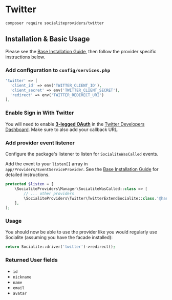 # Twitter

```bash
composer require socialiteproviders/twitter
```

## Installation & Basic Usage

Please see the [Base Installation Guide](https://socialiteproviders.com/usage/), then follow the provider specific instructions below.

### Add configuration to `config/services.php`

```php
'twitter' => [    
  'client_id' => env('TWITTER_CLIENT_ID'),  
  'client_secret' => env('TWITTER_CLIENT_SECRET'),  
  'redirect' => env('TWITTER_REDIRECT_URI') 
],
```

### Enable Sign in With Twitter

You will need to enable **[3-legged OAuth](https://developer.twitter.com/en/docs/authentication/oauth-1-0a/obtaining-user-access-tokens)** in the [Twitter Developers Dashboard](https://developer.twitter.com/en/apps). Make sure to also add your callback URL.

### Add provider event listener

Configure the package's listener to listen for `SocialiteWasCalled` events.

Add the event to your `listen[]` array in `app/Providers/EventServiceProvider`. See the [Base Installation Guide](https://socialiteproviders.com/usage/) for detailed instructions.

```php
protected $listen = [
    \SocialiteProviders\Manager\SocialiteWasCalled::class => [
        // ... other providers
        \SocialiteProviders\Twitter\TwitterExtendSocialite::class.'@handle',
    ],
];
```

### Usage

You should now be able to use the provider like you would regularly use Socialite (assuming you have the facade installed):

```php
return Socialite::driver('twitter')->redirect();
```

### Returned User fields

- ``id``
- ``nickname``
- ``name``
- ``email``
- ``avatar``
